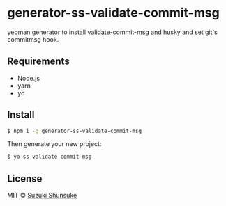 # generator-ss-validate-commit-msg

yeoman generator to install validate-commit-msg and husky and set git's commitmsg hook.

## Requirements

* Node.js
* yarn
* yo

## Install

```bash
$ npm i -g generator-ss-validate-commit-msg
```

Then generate your new project:

```bash
$ yo ss-validate-commit-msg
```

## License

MIT © [Suzuki Shunsuke](https://github.com/suzuki-shunsuke)
